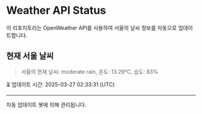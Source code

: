 
# Weather API Status

이 리포지토리는 OpenWeather API를 사용하여 서울의 날씨 정보를 자동으로 업데이트합니다.

## 현재 서울 날씨
> 서울의 현재 날씨: moderate rain, 온도: 13.29°C, 습도: 83%

⏳ 업데이트 시간: 2025-03-27 02:33:31 (UTC)

---
자동 업데이트 봇에 의해 관리됩니다.
